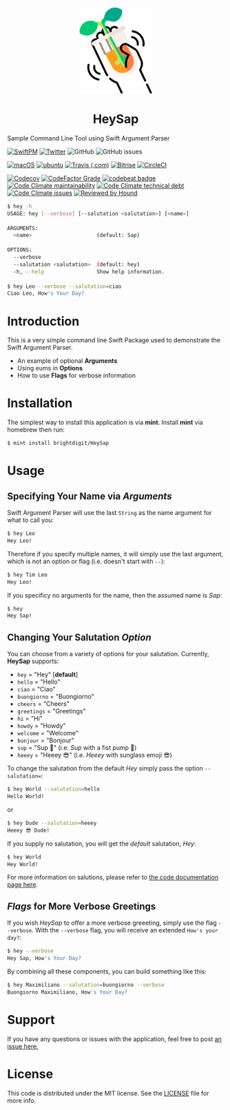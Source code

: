 
<p align="center">
    <img alt="HeySap" title="HeySap" src="Assets/logo.svg" height="200">
</p>
<h1 align="center">HeySap</h1>

Sample Command Line Tool using Swift Argument Parser

[![SwiftPM](https://img.shields.io/badge/SPM-Linux%20%7C%20iOS%20%7C%20macOS%20%7C%20watchOS%20%7C%20tvOS-success?logo=swift)](https://swift.org)
[![Twitter](https://img.shields.io/badge/twitter-@brightdigit-blue.svg?style=flat)](http://twitter.com/brightdigit)
![GitHub](https://img.shields.io/github/license/brightdigit/HeySap)
![GitHub issues](https://img.shields.io/github/issues/brightdigit/HeySap)

[![macOS](https://github.com/brightdigit/HeySap/workflows/macOS/badge.svg)](https://github.com/brightdigit/HeySap/actions?query=workflow%3AmacOS)
[![ubuntu](https://github.com/brightdigit/HeySap/workflows/ubuntu/badge.svg)](https://github.com/brightdigit/HeySap/actions?query=workflow%3Aubuntu)
[![Travis (.com)](https://img.shields.io/travis/com/brightdigit/HeySap?logo=travis&?label=travis-ci)](https://travis-ci.com/brightdigit/HeySap)
[![Bitrise](https://img.shields.io/bitrise/b2595eab70c25d1b?logo=bitrise&?label=bitrise&token=rHUhEUFkU2RUL-KGmrKX1Q)](https://app.bitrise.io/app/b2595eab70c25d1b)
[![CircleCI](https://img.shields.io/circleci/build/github/brightdigit/HeySap?logo=circleci&?label=circle-ci&token=45c9ff6a86f9ac6c1ec8c85c3bc02f4d8859aa6b)](https://app.circleci.com/pipelines/github/brightdigit/HeySap)

[![Codecov](https://img.shields.io/codecov/c/github/brightdigit/HeySap)](https://codecov.io/gh/brightdigit/HeySap)
[![CodeFactor Grade](https://img.shields.io/codefactor/grade/github/brightdigit/HeySap)](https://www.codefactor.io/repository/github/brightdigit/HeySap)
[![codebeat badge](https://codebeat.co/badges/c47b7e58-867c-410b-80c5-57e10140ba0f)](https://codebeat.co/projects/github-com-brightdigit-HeySap-main)
[![Code Climate maintainability](https://img.shields.io/codeclimate/maintainability/brightdigit/HeySap)](https://codeclimate.com/github/brightdigit/HeySap)
[![Code Climate technical debt](https://img.shields.io/codeclimate/tech-debt/brightdigit/HeySap?label=debt)](https://codeclimate.com/github/brightdigit/HeySap)
[![Code Climate issues](https://img.shields.io/codeclimate/issues/brightdigit/HeySap)](https://codeclimate.com/github/brightdigit/HeySap)
[![Reviewed by Hound](https://img.shields.io/badge/Reviewed_by-Hound-8E64B0.svg)](https://houndci.com)

```bash
$ hey -h
USAGE: hey [--verbose] [--salutation <salutation>] [<name>]

ARGUMENTS:
  <name>                     (default: Sap)

OPTIONS:
  --verbose
  --salutation <salutation>  (default: hey)
  -h, --help                 Show help information.

$ hey Leo --verbose --salutation=ciao
Ciao Leo, How's Your Day?
```

# Introduction

This is a very simple command line Swift Package used to demonstrate the Swift Argument Parser.

* An example of optional **Arguments**
* Using eums in **Options**
* How to use **Flags** for verbose information

# Installation

The simplest way to install this application is via **mint**. Install **mint** via homebrew then run:

```bash
$ mint install brightdigit/HeySap
```

# Usage 

## Specifying Your Name via _Arguments_

Swift Argument Parser will use the last `String` as the name argument for what to call you:

```bash
$ hey Leo
Hey Leo!
```

Therefore if you specify multiple names, it will simply use the last argument, which is not an option or flag (i.e. doesn't start with `--`):

```bash
$ hey Tim Leo  
Hey Leo!
```

If you specificy no arguments for the name, then the assumed name is _Sap_:

```bash
$ hey
Hey Sap!
```

## Changing Your Salutation _Option_

You can choose from a variety of options for your salutation. Currently, **HeySap** supports:

* `hey` = "Hey" [**default**]
* `hello` = "Hello"
* `ciao` = "Ciao"
* `buongiorno` = "Buongiorno"
* `cheers` = "Cheers"
* `greetings` = "Greetings"
* `hi` = "Hi"
* `howdy` = "Howdy"
* `welcome` = "Welcome"
* `bonjour` = "Bonjour"
* `sup` = "Sup 🤜" (i.e. _Sup_ with a fist pump 🤜)
* `heeey` = "Heeey 😎" (i.e. _Heeey_ with sunglass emoji 😎)

To change the salutation from the default _Hey_ simply pass the option `--salutation=`:

```bash
$ hey World --salutation=hello
Hello World!
```

or

```bash
$ hey Dude --salutation=heeey
Heeey 😎 Dude!
```

If you supply no salutation, you will get the _default_ salutation, _Hey_:

```bash
$ hey World
Hey World!
```

For more information on salutions, please refer to [the code documentation page here](Documentation/Reference/Salutation.md).

## _Flags_ for More Verbose Greetings

If you wish _HeySap_ to offer a more verbose greeeting, simply use the flag `--verbose`. With the `--verbose` flag, you will receive an extended `How's your day?`:

```bash
$ hey --verbose
Hey Sap, How's Your Day?
```

By combining all these components, you can build something like this:

```bash
$ hey Maximiliano --salutation=buongiorno --verbose
Buongiorno Maximiliano, How's Your Day?
```

# Support 

If you have any questions or issues with the application, feel free to post [an issue here.](issues) 

# License 

This code is distributed under the MIT license. See the [LICENSE](LICENSE) file for more info.
